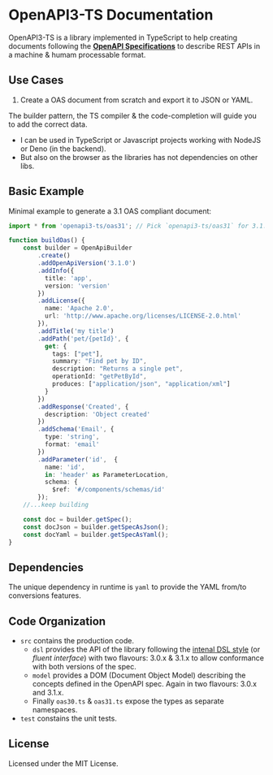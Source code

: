# OpenAPI3-TS Documentation

OpenAPI3-TS is a library implemented in TypeScript to help creating documents following the [**OpenAPI Specifications**](https://spec.openapis.org/oas/latest.html) to describe REST APIs in a machine & humam processable format.

## Use Cases

1. Create a OAS document from scratch and export it to JSON or YAML.

The builder pattern, the TS compiler & the code-completion will guide you to add the correct data.

- I can be used in TypeScript or Javascript projects working with NodeJS or Deno (in the backend).
- But also on the browser as the libraries has not dependencies on other libs.

## Basic Example

Minimal example to generate a 3.1 OAS compliant document:

```typescript
import * from 'openapi3-ts/oas31'; // Pick `openapi3-ts/oas31` for 3.1.x (x)or pick `openapi3-ts/oas30` for 3.0.x

function buildOas() {
    const builder = OpenApiBuilder
        .create()
        .addOpenApiVersion('3.1.0')
        .addInfo({
          title: 'app',
          version: 'version'
        })
        .addLicense({
          name: 'Apache 2.0',
          url: 'http://www.apache.org/licenses/LICENSE-2.0.html'
        }),
        .addTitle('my title')
        .addPath('pet/{petId}', {
          get: {
            tags: ["pet"],
            summary: "Find pet by ID",
            description: "Returns a single pet",
            operationId: "getPetById",
            produces: ["application/json", "application/xml"]
          }
        })
        .addResponse('Created', {
          description: 'Object created'
        })
        .addSchema('Email', {
          type: 'string',
          format: 'email'
        })
        .addParameter('id',  {
          name: 'id',
          in: 'header' as ParameterLocation,
          schema: {
            $ref: '#/components/schemas/id'
        });
    //...keep building

    const doc = builder.getSpec();
    const docJson = builder.getSpecAsJson();
    const docYaml = builder.getSpecAsYaml();
}

```

## Dependencies

The unique dependency in runtime is `yaml` to provide the YAML from/to conversions features.

## Code Organization

- `src` contains the production code.
  - `dsl` provides the API of the library following the [intenal DSL style](https://martinfowler.com/bliki/InternalDslStyle.html) (or _fluent interface_) with two flavours: 3.0.x & 3.1.x to allow conformance with both versions of the spec.
  - `model` provides a DOM (Document Object Model) describing the concepts defined in the OpenAPI spec. Again in two flavours: 3.0.x and 3.1.x.
  - Finally `oas30.ts` & `oas31.ts` expose the types as separate namespaces.
- `test` constains the unit tests.

## License

Licensed under the MIT License.
